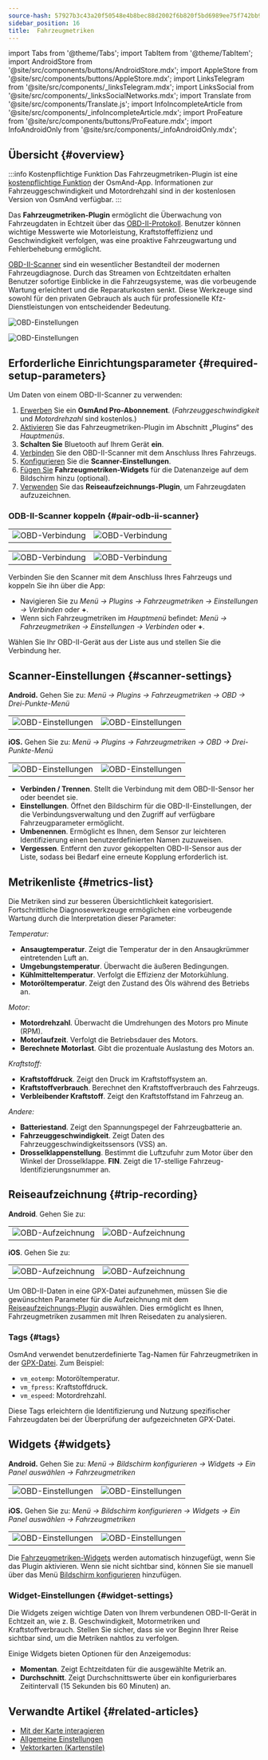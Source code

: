 ```yaml
---
source-hash: 57927b3c43a20f50548e4b8bec88d2002f6b820f5bd6989ee75f742bb91ceb08
sidebar_position: 16
title:  Fahrzeugmetriken
---
```

import Tabs from '@theme/Tabs';
import TabItem from '@theme/TabItem';
import AndroidStore from '@site/src/components/buttons/AndroidStore.mdx';
import AppleStore from '@site/src/components/buttons/AppleStore.mdx';
import LinksTelegram from '@site/src/components/_linksTelegram.mdx';
import LinksSocial from '@site/src/components/_linksSocialNetworks.mdx';
import Translate from '@site/src/components/Translate.js';
import InfoIncompleteArticle from '@site/src/components/_infoIncompleteArticle.mdx';
import ProFeature from '@site/src/components/buttons/ProFeature.mdx';
import InfoAndroidOnly from '@site/src/components/_infoAndroidOnly.mdx';



## Übersicht {#overview}

:::info Kostenpflichtige Funktion
Das Fahrzeugmetriken-Plugin ist eine [kostenpflichtige Funktion](../purchases/index.md) der OsmAnd-App. Informationen zur Fahrzeuggeschwindigkeit und Motordrehzahl sind in der kostenlosen Version von OsmAnd verfügbar.
:::

Das **Fahrzeugmetriken-Plugin** ermöglicht die Überwachung von Fahrzeugdaten in Echtzeit über das [OBD-II-Protokoll](https://en.wikipedia.org/wiki/OBD-II_PIDs). Benutzer können wichtige Messwerte wie Motorleistung, Kraftstoffeffizienz und Geschwindigkeit verfolgen, was eine proaktive Fahrzeugwartung und Fehlerbehebung ermöglicht.

[OBD-II-Scanner](https://en.wikipedia.org/wiki/ELM327) sind ein wesentlicher Bestandteil der modernen Fahrzeugdiagnose. Durch das Streamen von Echtzeitdaten erhalten Benutzer sofortige Einblicke in die Fahrzeugsysteme, was die vorbeugende Wartung erleichtert und die Reparaturkosten senkt. Diese Werkzeuge sind sowohl für den privaten Gebrauch als auch für professionelle Kfz-Dienstleistungen von entscheidender Bedeutung.

<Tabs groupId="operating-systems" queryString="current-os">

<TabItem value="android" label="Android">

![OBD-Einstellungen](@site/static/img/plugins/obd/obd_overview_2.png)

</TabItem>

<TabItem value="ios" label="iOS">

![OBD-Einstellungen](@site/static/img/plugins/obd/obd_overview_ios.png)

</TabItem>

</Tabs>


## Erforderliche Einrichtungsparameter {#required-setup-parameters}

Um Daten von einem OBD-II-Scanner zu verwenden:

1. [Erwerben](../purchases/) Sie ein **OsmAnd Pro-Abonnement**. (*Fahrzeuggeschwindigkeit* und *Motordrehzahl* sind kostenlos.)
2. [Aktivieren](../plugins/index.md#enable--disable) Sie das Fahrzeugmetriken-Plugin im Abschnitt „Plugins“ des *Hauptmenüs*.
3. **Schalten Sie** Bluetooth auf Ihrem Gerät **ein**.
4. [Verbinden](#pair-odb-ii-scanner) Sie den OBD-II-Scanner mit dem Anschluss Ihres Fahrzeugs.
5. [Konfigurieren](#scanner-settings) Sie die **Scanner-Einstellungen**.
6. [Fügen Sie](#widgets) **Fahrzeugmetriken-Widgets** für die Datenanzeige auf dem Bildschirm hinzu (optional).
7. [Verwenden](#trip-recording) Sie das **Reiseaufzeichnungs-Plugin**, um Fahrzeugdaten aufzuzeichnen.


### ODB-II-Scanner koppeln {#pair-odb-ii-scanner}


<Tabs groupId="operating-systems" queryString="current-os">

<TabItem value="android" label="Android">

|  |  |
|--|--|
|![OBD-Verbindung](@site/static/img/plugins/obd/obd_connect.png)|![OBD-Verbindung](@site/static/img/plugins/obd/obd_connect_2.png)|

</TabItem>

<TabItem value="ios" label="iOS">

|  |  |
|--|--|
|![OBD-Verbindung](@site/static/img/plugins/obd/obd_connect_ios.png)|![OBD-Verbindung](@site/static/img/plugins/obd/obd_connect_ios_2.png)|

</TabItem>

</Tabs>

Verbinden Sie den Scanner mit dem Anschluss Ihres Fahrzeugs und koppeln Sie ihn über die App:

- Navigieren Sie zu *Menü → Plugins → Fahrzeugmetriken → Einstellungen → Verbinden* oder **+**.
- Wenn sich Fahrzeugmetriken im *Hauptmenü* befindet: *Menü → Fahrzeugmetriken → Einstellungen → Verbinden* oder **+**.

Wählen Sie Ihr OBD-II-Gerät aus der Liste aus und stellen Sie die Verbindung her.


## Scanner-Einstellungen {#scanner-settings}

<Tabs groupId="operating-systems" queryString="current-os">

<TabItem value="android" label="Android">

**Android.** Gehen Sie zu: *Menü → Plugins → Fahrzeugmetriken → OBD → Drei-Punkte-Menü*

|  |  |
|--|--|
|![OBD-Einstellungen](@site/static/img/plugins/obd/obd_settings.png)|![OBD-Einstellungen](@site/static/img/plugins/obd/obd_settings_1.png)|


</TabItem>

<TabItem value="ios" label="iOS">

**iOS.** Gehen Sie zu: *Menü → Plugins → Fahrzeugmetriken → OBD → Drei-Punkte-Menü*

|  |  |
|--|--|
|![OBD-Einstellungen](@site/static/img/plugins/obd/obd_settings_ios.png)|![OBD-Einstellungen](@site/static/img/plugins/obd/obd_settings_ios_1.png)|

</TabItem>

</Tabs>

- **Verbinden / Trennen**. Stellt die Verbindung mit dem OBD-II-Sensor her oder beendet sie.
- **Einstellungen**. Öffnet den Bildschirm für die OBD-II-Einstellungen, der die Verbindungsverwaltung und den Zugriff auf verfügbare Fahrzeugparameter ermöglicht.
- **Umbenennen**. Ermöglicht es Ihnen, dem Sensor zur leichteren Identifizierung einen benutzerdefinierten Namen zuzuweisen.
- **Vergessen**. Entfernt den zuvor gekoppelten OBD-II-Sensor aus der Liste, sodass bei Bedarf eine erneute Kopplung erforderlich ist.


## Metrikenliste {#metrics-list}

Die Metriken sind zur besseren Übersichtlichkeit kategorisiert. Fortschrittliche Diagnosewerkzeuge ermöglichen eine vorbeugende Wartung durch die Interpretation dieser Parameter:

*Temperatur:*

- **Ansaugtemperatur**. Zeigt die Temperatur der in den Ansaugkrümmer eintretenden Luft an.
- **Umgebungstemperatur**. Überwacht die äußeren Bedingungen.
- **Kühlmitteltemperatur**. Verfolgt die Effizienz der Motorkühlung.
- **Motoröltemperatur**. Zeigt den Zustand des Öls während des Betriebs an.

*Motor:*

- **Motordrehzahl**. Überwacht die Umdrehungen des Motors pro Minute (RPM).
- **Motorlaufzeit**. Verfolgt die Betriebsdauer des Motors.
- **Berechnete Motorlast**. Gibt die prozentuale Auslastung des Motors an.

*Kraftstoff:*

- **Kraftstoffdruck**. Zeigt den Druck im Kraftstoffsystem an.
- **Kraftstoffverbrauch**. Berechnet den Kraftstoffverbrauch des Fahrzeugs.
- **Verbleibender Kraftstoff**. Zeigt den Kraftstoffstand im Fahrzeug an.

*Andere:*

- **Batteriestand**. Zeigt den Spannungspegel der Fahrzeugbatterie an.
- **Fahrzeuggeschwindigkeit**. Zeigt Daten des Fahrzeuggeschwindigkeitssensors (VSS) an.
- **Drosselklappenstellung**. Bestimmt die Luftzufuhr zum Motor über den Winkel der Drosselklappe.
  **FIN**. Zeigt die 17-stellige Fahrzeug-Identifizierungsnummer an.


## Reiseaufzeichnung {#trip-recording}


<Tabs groupId="operating-systems" queryString="current-os">

<TabItem value="android" label="Android">

**Android**. Gehen Sie zu: *<Translate android="true" ids="shared_string_menu,plugins_menu_group,record_plugin_name,shared_string_settings,data_settings,record_obd_data"/>*

| | |
|--|--|
|![OBD-Aufzeichnung](@site/static/img/plugins/obd/obd_recording.png)| ![OBD-Aufzeichnung](@site/static/img/plugins/obd/obd_recording_1.png)|


</TabItem>

<TabItem value="ios" label="iOS">

**iOS**. Gehen Sie zu: *<Translate ios="true" ids="shared_string_menu,plugins_menu_group,record_plugin_name,shared_string_settings,data_settings,obd_plugin_name"/>*

| | |
|--|--|
|![OBD-Aufzeichnung](@site/static/img/plugins/obd/obd_recording_ios.png)| ![OBD-Aufzeichnung](@site/static/img/plugins/obd/obd_recording_ios_1.png)|

</TabItem>

</Tabs>



Um OBD-II-Daten in eine GPX-Datei aufzunehmen, müssen Sie die gewünschten Parameter für die Aufzeichnung mit dem [Reiseaufzeichnungs-Plugin](../plugins/trip-recording.md#recording-settings) auswählen. Dies ermöglicht es Ihnen, Fahrzeugmetriken zusammen mit Ihren Reisedaten zu analysieren.

### Tags {#tags}

OsmAnd verwendet benutzerdefinierte Tag-Namen für Fahrzeugmetriken in der [GPX-Datei](../plugins/trip-recording.md#recorded-gpx-file). Zum Beispiel:

- `vm_eotemp`: Motoröltemperatur.
- `vm_fpress`: Kraftstoffdruck.
- `vm_espeed`: Motordrehzahl.

Diese Tags erleichtern die Identifizierung und Nutzung spezifischer Fahrzeugdaten bei der Überprüfung der aufgezeichneten GPX-Datei.


## Widgets {#widgets}

<Tabs groupId="operating-systems" queryString="current-os">

<TabItem value="android" label="Android">

**Android.** Gehen Sie zu: *Menü → Bildschirm konfigurieren → Widgets → Ein Panel auswählen → Fahrzeugmetriken*

| | |
|--|--|
|![OBD-Einstellungen](@site/static/img/plugins/obd/obd_widget_1.png)| ![OBD-Einstellungen](@site/static/img/plugins/obd/obd_widget.png)|


</TabItem>

<TabItem value="ios" label="iOS">

**iOS.** Gehen Sie zu: *Menü → Bildschirm konfigurieren → Widgets → Ein Panel auswählen → Fahrzeugmetriken*

| | |
|--|--|
|![OBD-Einstellungen](@site/static/img/plugins/obd/obd_widget_ios_1.png)| ![OBD-Einstellungen](@site/static/img/plugins/obd/obd_widget_ios.png)|

</TabItem>

</Tabs>



Die [Fahrzeugmetriken-Widgets](../widgets/info-widgets.md#vehicle-metrics-widgets) werden automatisch hinzugefügt, wenn Sie das Plugin aktivieren. Wenn sie nicht sichtbar sind, können Sie sie manuell über das Menü [Bildschirm konfigurieren](../widgets/configure-screen.md) hinzufügen.

### Widget-Einstellungen {#widget-settings}

Die Widgets zeigen wichtige Daten von Ihrem verbundenen OBD-II-Gerät in Echtzeit an, wie z. B. Geschwindigkeit, Motormetriken und Kraftstoffverbrauch. Stellen Sie sicher, dass sie vor Beginn Ihrer Reise sichtbar sind, um die Metriken nahtlos zu verfolgen.

Einige Widgets bieten Optionen für den Anzeigemodus:

- **Momentan**. Zeigt Echtzeitdaten für die ausgewählte Metrik an.
- **Durchschnitt**. Zeigt Durchschnittswerte über ein konfigurierbares Zeitintervall (15 Sekunden bis 60 Minuten) an.


## Verwandte Artikel {#related-articles}

- [Mit der Karte interagieren](../../user/map/interact-with-map.md)
- [Allgemeine Einstellungen](../../user/personal/global-settings.md)
- [Vektorkarten (Kartenstile)](../../user/map/vector-maps.md)